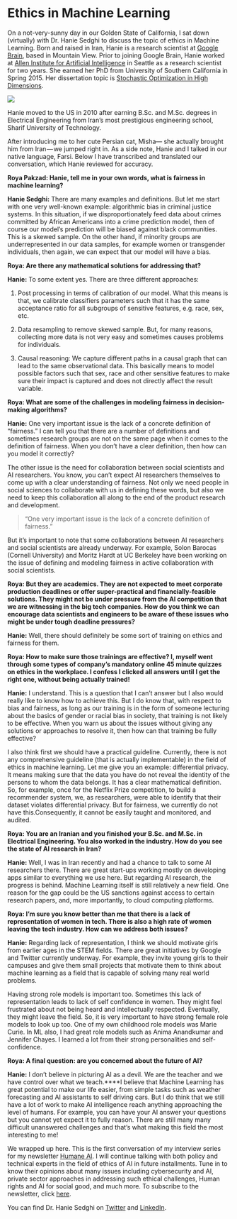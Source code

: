 # Ethics in Machine Learning



On a not-very-sunny day in our Golden State of California, I sat down (virtually) with Dr. Hanie Sedghi to discuss the topic of ethics in Machine Learning. Born and raised in Iran, Hanie is a research scientist at [Google Brain](https://research.google.com/teams/brain/), based in Mountain View. Prior to joining Google Brain, Hanie worked at [Allen Institute for Artificial Intelligence](http://allenai.org/) in Seattle as a research scientist for two years. She earned her PhD from University of Southern California in Spring 2015. Her dissertation topic is [Stochastic Optimization in High Dimensions](http://digitallibrary.usc.edu/cdm/ref/collection/p15799coll3/id/610840).

![](https://cdn-images-1.medium.com/max/1200/1*gDE3N_jwVcUzrXtUsZQF7Q.jpeg)

Hanie moved to the US in 2010 after earning B.Sc. and M.Sc. degrees in Electrical Engineering from Iran’s most prestigious engineering school, Sharif University of Technology.

After introducing me to her cute Persian cat, Misha— she actually brought him from Iran — we jumped right in. As a side note, Hanie and I talked in our native language, Farsi. Below I have transcribed and translated our conversation, which Hanie reviewed for accuracy.

**Roya Pakzad: Hanie, tell me in your own words, what is fairness in machine learning?**

**Hanie Sedghi:** There are many examples and definitions. But let me start with one very well-known example: algorithmic bias in criminal justice systems. In this situation, if we disproportionately feed data about crimes committed by African Americans into a crime prediction model, then of course our model’s prediction will be biased against black communities. This is a skewed sample. On the other hand, if minority groups are underrepresented in our data samples, for example women or transgender individuals, then again, we can expect that our model will have a bias.

**Roya: Are there any mathematical solutions for addressing that?**

**Hanie:** To some extent yes. There are three different approaches:

1) Post processing in terms of calibration of our model. What this means is that, we calibrate classifiers parameters such that it has the same acceptance ratio for all subgroups of sensitive features, e.g. race, sex, etc.

2) Data resampling to remove skewed sample. But, for many reasons, collecting more data is not very easy and sometimes causes problems for individuals.

3) Causal reasoning: We capture different paths in a causal graph that can lead to the same observational data. This basically means to model possible factors such that sex, race and other sensitive features to make sure their impact is captured and does not directly affect the result variable.

**Roya: What are some of the challenges in modeling fairness in decision-making algorithms?**

**Hanie:** One very important issue is the lack of a concrete definition of “fairness.” I can tell you that there are a number of definitions and sometimes research groups are not on the same page when it comes to the definition of fairness. When you don’t have a clear definition, then how can you model it correctly?

The other issue is the need for collaboration between social scientists and AI researchers. You know, you can’t expect AI researchers themselves to come up with a clear understanding of fairness. Not only we need people in social sciences to collaborate with us in defining these words, but also we need to keep this collaboration all along to the end of the product research and development.

> “One very important issue is the lack of a concrete definition of fairness.”

But it’s important to note that some collaborations between AI researchers and social scientists are already underway. For example, Solon Barocas (Cornell University) and Moritz Hardt at UC Berkeley have been working on the issue of defining and modeling fairness in active collaboration with social scientists.

**Roya: But they are academics. They are not expected to meet corporate production deadlines or offer super-practical and financially-feasible solutions. They might not be under pressure from the AI competition that we are witnessing in the big tech companies. How do you think we can encourage data scientists and engineers to be aware of these issues who might be under tough deadline pressures?**

**Hanie:** Well, there should definitely be some sort of training on ethics and fairness for them.

**Roya: How to make sure those trainings are effective? I, myself went through some types of company’s mandatory online 45 minute quizzes on ethics in the workplace. I confess I clicked all answers until I get the right one, without being actually trained!**

**Hanie:** I understand. This is a question that I can’t answer but I also would really like to know how to achieve this. But I do know that, with respect to bias and fairness, as long as our training is in the form of someone lecturing about the basics of gender or racial bias in society, that training is not likely to be effective. When you warn us about the issues without giving any solutions or approaches to resolve it, then how can that training be fully effective?

I also think first we should have a practical guideline. Currently, there is not any comprehensive guideline (that is actually implementable) in the field of ethics in machine learning. Let me give you an example: differential privacy. It means making sure that the data you have do not reveal the identity of the persons to whom the data belongs. It has a clear mathematical definition. So, for example, once for the Netflix Prize competition, to build a recommender system, we, as researchers, were able to identify that their dataset violates differential privacy. But for fairness, we currently do not have this.Consequently, it cannot be easily taught and monitored, and audited.

**Roya: You are an Iranian and you finished your B.Sc. and M.Sc. in Electrical Engineering. You also worked in the industry. How do you see the state of AI research in Iran?**

**Hanie:** Well, I was in Iran recently and had a chance to talk to some AI researchers there. There are great start-ups working mostly on developing apps similar to everything we use here. But regarding AI research, the progress is behind. Machine Learning itself is still relatively a new field. One reason for the gap could be the US sanctions against access to certain research papers, and, more importantly, to cloud computing platforms.

**Roya: I’m sure you know better than me that there is a lack of representation of women in tech. There is also a high rate of women leaving the tech industry. How can we address both issues?**

**Hanie:** Regarding lack of representation, I think we should motivate girls from earlier ages in the STEM fields. There are great initiatives by Google and Twitter currently underway. For example, they invite young girls to their campuses and give them small projects that motivate them to think about machine learning as a field that is capable of solving many real world problems.

Having strong role models is important too. Sometimes this lack of representation leads to lack of self confidence in women. They might feel frustrated about not being heard and intellectually respected. Eventually, they might leave the field. So, it is very important to have strong female role models to look up too. One of my own childhood role models was Marie Curie. In ML also, I had great role models such as Anima Anandkumar and Jennifer Chayes. I learned a lot from their strong personalities and self-confidence.

**Roya: A final question: are you concerned about the future of AI?**

**Hanie:** I don’t believe in picturing AI as a devil. We are the teacher and we have control over what we teach.****I believe that Machine Learning has great potential to make our life easier, from simple tasks such as weather forecasting and AI assistants to self driving cars. But I do think that we still have a lot of work to make AI intelligence reach anything approaching the level of humans. For example, you can have your AI answer your questions but you cannot yet expect it to fully reason. There are still many many difficult unanswered challenges and that’s what making this field the most interesting to me!

We wrapped up here. This is the first conversation of my interview series for my newsletter [Humane AI](https://www.royapakzad.co/newsletter/). I will continue talking with both policy and technical experts in the field of ethics of AI in future installments. Tune in to know their opinions about many issues including cybersecurity and AI, private sector approaches in addressing such ethical challenges, Human rights and AI for social good, and much more. To subscribe to the newsletter, click [here](https://royapakzad.us17.list-manage.com/subscribe?u=9138308bb26620c53a0881c20&id=8152ed9f0c).

You can find Dr. Hanie Sedghi on [Twitter](https://twitter.com/HanieSedghi?lang=en) and [LinkedIn](https://www.google.com/url?sa=t&rct=j&q=&esrc=s&source=web&cd=2&cad=rja&uact=8&ved=0ahUKEwjylvP-sePYAhUV6WMKHQCEC08QFggzMAE&url=https://www.linkedin.com/in/hanie-sedghi-71bb2582&usg=AOvVaw0YEx3cTOS3g83S7Bs38Baa).

